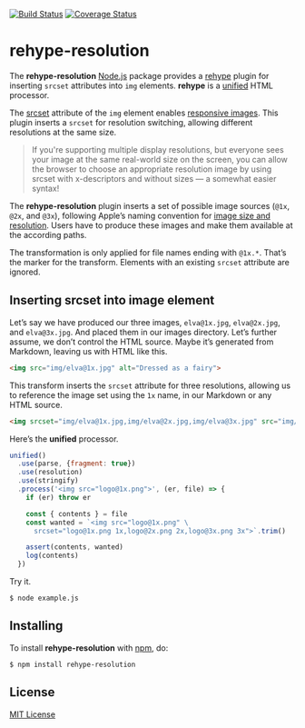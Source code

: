 [![Build Status](https://secure.travis-ci.org/michaelnisi/rehype-resolution.svg)](http://travis-ci.org/michaelnisi/rehype-resolution)
[![Coverage Status](https://coveralls.io/repos/github/michaelnisi/rehype-resolution/badge.svg?branch=master)](https://coveralls.io/github/michaelnisi/rehype-resolution?branch=master)

# rehype-resolution

The **rehype-resolution** [Node.js](https://nodejs.com) package provides a [rehype](https://github.com/rehypejs/rehype) plugin for inserting `srcset` attributes into `img` elements. **rehype** is a [unified](https://unified.js.org) HTML processor.

The [srcset](https://developer.mozilla.org/en-US/docs/Web/HTML/Element/img#attr-srcset) attribute of the `img` element enables [responsive images](https://developer.mozilla.org/en-US/docs/Learn/HTML/Multimedia_and_embedding/Responsive_images).  This plugin inserts a `srcset` for resolution switching, allowing different resolutions at the same size.

> If you're supporting multiple display resolutions, but everyone sees your image at the same real-world size on the screen, you can allow the browser to choose an appropriate resolution image by using srcset with x-descriptors and without sizes — a somewhat easier syntax!

The **rehype-resolution** plugin inserts a set of possible image sources (`@1x`, `@2x`, and `@3x`), following Apple’s naming convention for [image size and resolution](https://developer.apple.com/design/human-interface-guidelines/ios/icons-and-images/image-size-and-resolution/). Users have to produce these images and make them available at the according paths.

The transformation is only applied for file names ending with `@1x.*`. That’s the marker for the transform. Elements with an existing `srcset` attribute are ignored. 

## Inserting srcset into image element

Let’s say we have produced our three images, `elva@1x.jpg`, `elva@2x.jpg`, and `elva@3x.jpg`. And placed them in our images directory. Let’s further assume, we don’t control the HTML source. Maybe it’s generated from Markdown, leaving us with HTML like this.

```html
<img src="img/elva@1x.jpg" alt="Dressed as a fairy">
```

This transform inserts the `srcset` attribute for three resolutions, allowing  us to reference the image set using the `1x` name, in our Markdown or any HTML source.

```html
<img srcset="img/elva@1x.jpg,img/elva@2x.jpg,img/elva@3x.jpg" src="img/elva@1x.jpg" alt="Dressed as a fairy">
```

Here’s the **unified** processor.

```js
unified()
  .use(parse, {fragment: true})
  .use(resolution)
  .use(stringify)
  .process('<img src="logo@1x.png">', (er, file) => {
    if (er) throw er

    const { contents } = file
    const wanted = `<img src="logo@1x.png" \
      srcset="logo@1x.png 1x,logo@2x.png 2x,logo@3x.png 3x">`.trim()

    assert(contents, wanted)
    log(contents)
  })
```

Try it.

```
$ node example.js
```

## Installing

To install **rehype-resolution** with [npm](https://www.npmjs.com), do:

```
$ npm install rehype-resolution
```

## License

[MIT License](https://raw.github.com/michaelnisi/rehype-resolution/master/LICENSE)
